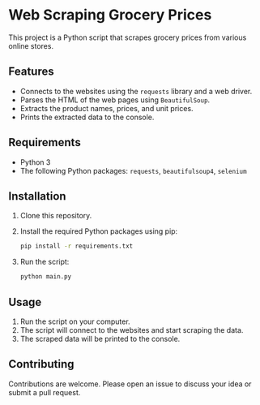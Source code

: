 # Web Scraping Grocery Prices

This project is a Python script that scrapes grocery prices from various online stores.

## Features

- Connects to the websites using the `requests` library and a web driver.
- Parses the HTML of the web pages using `BeautifulSoup`.
- Extracts the product names, prices, and unit prices.
- Prints the extracted data to the console.

## Requirements

- Python 3
- The following Python packages: `requests`, `beautifulsoup4`, `selenium`

## Installation

1. Clone this repository.
2. Install the required Python packages using pip:

    ```bash
    pip install -r requirements.txt
    ```

3. Run the script:

    ```bash
    python main.py
    ```

## Usage

1. Run the script on your computer.
2. The script will connect to the websites and start scraping the data.
3. The scraped data will be printed to the console.

## Contributing

Contributions are welcome. Please open an issue to discuss your idea or submit a pull request.
